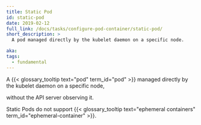 ```yaml
---
title: Static Pod
id: static-pod
date: 2019-02-12
full_link: /docs/tasks/configure-pod-container/static-pod/
short_description: >
  A pod managed directly by the kubelet daemon on a specific node.

aka:
tags:
  - fundamental
---
```


A {{< glossary_tooltip text="pod" term_id="pod" >}} managed directly by the kubelet
daemon on a specific node,

<!--more-->

without the API server observing it.

Static Pods do not support {{< glossary_tooltip text="ephemeral containers" term_id="ephemeral-container" >}}.
